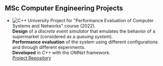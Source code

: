 ## MSc Computer Engineering Projects

- ![C++](https://img.shields.io/badge/C++-%2300599C.svg?style=flat-square&logo=c%2B%2B&logoColor=white) University Project for "Performance Evaluation of Computer Systems and Networks" course (2022).  
**Design** of a *discrete event simulator* that emulates the behavior of a supermarket (considered as a *queuing system*).   
**Performance evaluation** of the system using different configurations and through different experiments.  
**Developed** in *C++* with the *OMNet* framework.  
[Project Repository](https://github.com/FabrizioLanzillo/Performance-Evaluation-of-Supermarket-Simulator)

